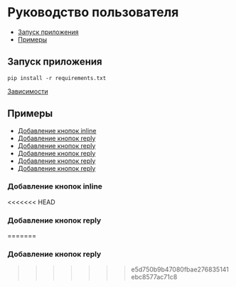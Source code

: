 # Руководство пользователя
* [Запуск приложения](#запуск-приложения)
* [Примеры](#примеры)

## Запуск приложения
`
pip install -r requirements.txt
`

[Зависимости](../requirements.txt)


## Примеры
* [Добавление кнопок inline](#добавление-кнопок-inline)
* [Добавление кнопок reply](#добавление-кнопок-reply)
* [Добавление кнопок reply](#добавление-кнопок-reply)
* [Добавление кнопок reply](#добавление-кнопок-reply)
* [Добавление кнопок reply](#добавление-кнопок-reply)
* [Добавление кнопок reply](#добавление-кнопок-reply)

### Добавление кнопок inline

<<<<<<< HEAD
### Добавление кнопок reply
=======
### Добавление кнопок reply
>>>>>>> e5d750b9b47080fbae276835141ebc8577ac71c8
